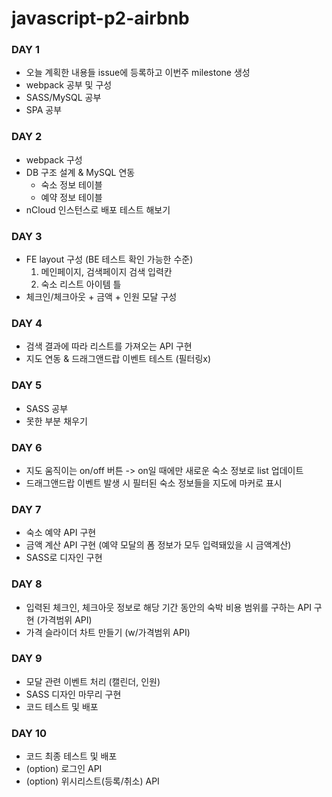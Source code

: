 # javascript-p2-airbnb

### DAY 1
- 오늘 계획한 내용들 issue에 등록하고 이번주 milestone 생성
- webpack 공부 및 구성
- SASS/MySQL 공부
- SPA 공부

### DAY 2
- webpack 구성
- DB 구조 설계 & MySQL 연동
    - 숙소 정보 테이블
    - 예약 정보 테이블
- nCloud 인스턴스로 배포 테스트 해보기
  
### DAY 3
- FE layout 구성 (BE 테스트 확인 가능한 수준)
    1. 메인페이지, 검색페이지 검색 입력칸
    2. 숙소 리스트 아이템 틀
- 체크인/체크아웃 + 금액 + 인원 모달 구성
  
### DAY 4
- 검색 결과에 따라 리스트를 가져오는 API 구현 
- 지도 연동 & 드래그앤드랍 이벤트 테스트 (필터링x)
  
### DAY 5
- SASS 공부
- 못한 부분 채우기
  
### DAY 6
- 지도 움직이는 on/off 버튼 -> on일 때에만 새로운 숙소 정보로 list 업데이트
- 드래그앤드랍 이벤트 발생 시 필터된 숙소 정보들을 지도에 마커로 표시
  
### DAY 7
- 숙소 예약 API 구현
- 금액 계산 API 구현 (예약 모달의 폼 정보가 모두 입력돼있을 시 금액계산)
- SASS로 디자인 구현
  
### DAY 8
- 입력된 체크인, 체크아웃 정보로 해당 기간 동안의 숙박 비용 범위를 구하는 API 구현 (가격범위 API)
- 가격 슬라이더 차트 만들기 (w/가격범위 API)
  
### DAY 9
- 모달 관련 이벤트 처리 (캘린더, 인원)
- SASS 디자인 마무리 구현
- 코드 테스트 및 배포
  
### DAY 10
- 코드 최종 테스트 및 배포
- (option) 로그인 API
- (option) 위시리스트(등록/취소) API


